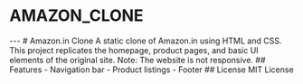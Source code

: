 # AMAZON_CLONE
   ---  # Amazon.in Clone  A static clone of Amazon.in using HTML and CSS. This project replicates the homepage, product pages, and basic UI elements of the original site. Note: The website is not responsive.  ## Features  - Navigation bar - Product listings - Footer  ## License  MIT License  
